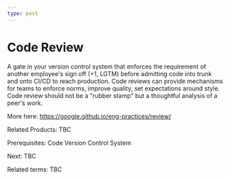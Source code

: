 ```yaml
---
type: post
---
```

# Code Review

A gate in your version control system that enforces the requirement of another employee's sign off (+1, LGTM) before admitting code into trunk and onto CI/CD to reach production.  Code reviews can provide mechanisms for teams to enforce norms, improve quality, set expectations around style.  Code review should not be a "rubber stamp" but a thoughtful analysis of a peer's work.

More here: <https://google.github.io/eng-practices/review/>

Related Products: TBC

Prerequisites: Code Version Control System

Next: TBC

Related terms: TBC

